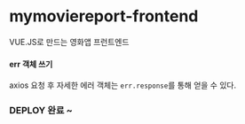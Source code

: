 # mymoviereport-frontend

VUE.JS로 만드는 영화앱 프런트엔드

#### err 객체 쓰기

axios 요청 후 자세한 에러 객체는 `err.response`를 통해 얻을 수 있다.

### DEPLOY 완료 ~
